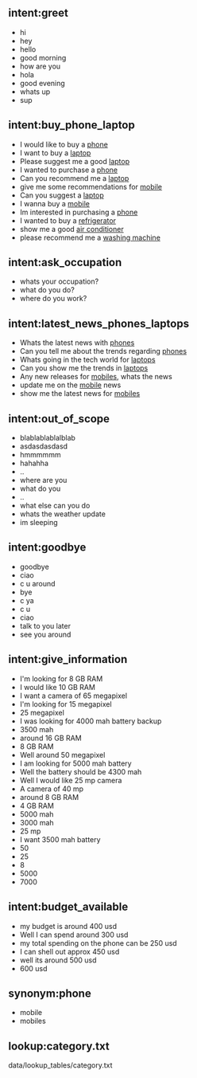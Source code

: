 ## intent:greet
- hi
- hey
- hello
- good morning
- how are you
- hola
- good evening
- whats up
- sup

## intent:buy_phone_laptop
- I would like to buy a [phone](category)
- I want to buy a [laptop](category)
- Please suggest me a good [laptop](category)
- I wanted to purchase a [phone](category)
- Can you recommend me a [laptop](category)
- give me some recommendations for [mobile](category)
- Can you suggest a [laptop](category)
- I wanna buy a [mobile](category)
- Im interested in purchasing a [phone](category)
- I wanted to buy a [refrigerator](category)
- show me a good [air conditioner](category)
- please recommend me a [washing machine](category)

## intent:ask_occupation
- whats your occupation?
- what do you do?
- where do you work?

## intent:latest_news_phones_laptops
- Whats the latest news with [phones](category)
- Can you tell me about the trends regarding [phones](category)
- Whats going in the tech world for [laptops](category)
- Can you show me the trends in [laptops](category)
- Any new releases for [mobiles](category), whats the news
- update me on the [mobile](category) news
- show me the latest news for [mobiles](category)

## intent:out_of_scope
- blablablablalblab
- asdasdasdasd
- hmmmmmm
- hahahha
- ..
- where are you
- what do you
- ..
- what else can you do
- whats the weather update
- im sleeping


## intent:goodbye
- goodbye
- ciao
- c u around
- bye
- c ya
- c u
- ciao
- talk to you later
- see you around

## intent:give_information
- I'm looking for 8 GB RAM
- I would like 10 GB RAM
- I want a camera of 65 megapixel
- I'm looking for 15 megapixel
- 25 megapixel
- I was looking for 4000 mah battery backup
- 3500 mah
- around 16 GB RAM
- 8 GB RAM
- Well around 50 megapixel
- I am looking for 5000 mah  battery
- Well the battery should be 4300 mah
- Well I would like 25 mp camera
- A camera of 40 mp
- around 8 GB RAM
- 4 GB RAM
- 5000 mah
- 3000 mah
- 25 mp
- I want 3500 mah battery
- 50
- 25
- 8
- 5000
- 7000


## intent:budget_available
- my budget is around 400 usd
- Well I can spend around 300 usd
- my total spending on the phone can be 250 usd
- I can shell out approx 450 usd
- well its around 500 usd
- 600 usd

## synonym:phone
- mobile
- mobiles

## lookup:category.txt
  data/lookup_tables/category.txt
